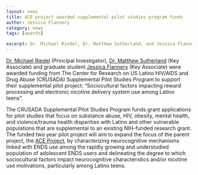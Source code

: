 ```yaml
---
layout: news
title: ACE project awarded supplemental pilot studies program funds
author: Jessica Flannery
category: news
tags: [awards]

excerpt: Dr. Michael Riedel, Dr. Matthew Sutherland, and Jessica Flannery were awarded funding to support a supplemental pilot project for ACE.
---
```

[Dr. Michael Riedel](/team/riedel-michael) (Principal Investigator), [Dr. Matthew Sutherland](/team/sutherland-matthew) (Key Associate) and graduate student [Jessica Flannery](/team/flannery-jessica) (Key Associate) were awarded funding from The Center for Research on US Latino HIV/AIDS and Drug Abuse (CRUSADA) Supplemental Pilot Studies Program  to support their supplemental pilot project: “Sociocultural factors impacting reward processing and electronic nicotine delivery system use among Latino teens”.

The CRUSADA Supplemental Pilot Studies Program funds grant applications for pilot studies that focus on substance abuse, HIV, obesity, mental health, and violence/trauma health disparities with Latino and other vulnerable populations that are supplemental to an existing NIH-funded research grant. The funded two year pilot project will aim to expand the focus of the parent project, the [ACE Project](/projects/electronic-nicotine-youth), by characterizing neurocognitive mechanisms linked with ENDS use among the rapidly growing and understudied population of adolescent ENDS users and delineating the degree to which sociocultural factors impact neurocognitive characteristics and/or nicotine use motivations, particularly among Latino teens.
